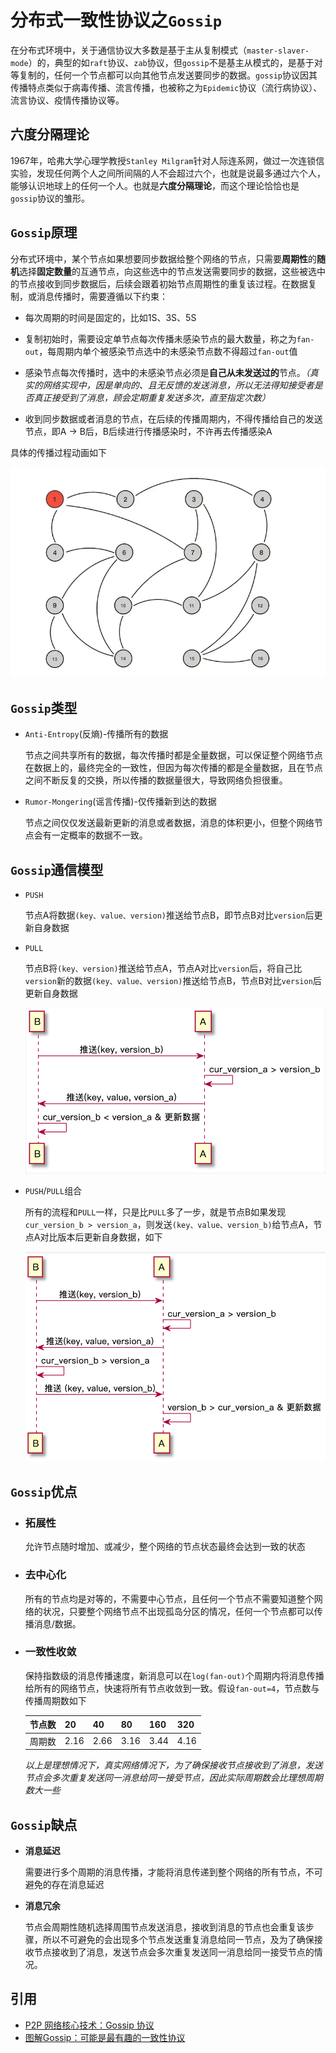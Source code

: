# 分布式一致性协议之`Gossip`

在分布式环境中，关于通信协议大多数是基于主从复制模式（`master-slaver-mode`）的，典型的如`raft`协议、`zab`协议，但`gossip`不是基主从模式的，是基于对等复制的，任何一个节点都可以向其他节点发送要同步的数据。`gossip`协议因其传播特点类似于病毒传播、流言传播，也被称之为`Epidemic`协议（流行病协议）、流言协议、疫情传播协议等。

## 六度分隔理论
1967年，哈弗大学心理学教授`Stanley Milgram`针对人际连系网，做过一次连锁信实验，发现任何两个人之间所间隔的人不会超过六个，也就是说最多通过六个人，能够认识地球上的任何一个人。也就是**六度分隔理论**，而这个理论恰恰也是`gossip`协议的雏形。

## `Gossip`原理
分布式环境中，某个节点如果想要同步数据给整个网络的节点，只需要**周期性**的**随机**选择**固定数量**的互通节点，向这些选中的节点发送需要同步的数据，这些被选中的节点接收到同步数据后，后续会跟着初始节点周期性的重复该过程。在数据复制，或消息传播时，需要遵循以下约束：

+ 每次周期的时间是固定的，比如1S、3S、5S

+ 复制初始时，需要设定单节点每次传播未感染节点的最大数量，称之为`fan-out`，每周期内单个被感染节点选中的未感染节点数不得超过`fan-out`值

+ 感染节点每次传播时，选中的未感染节点必须是**自己从未发送过的**节点。*（真实的网络实现中，因是单向的、且无反馈的发送消息，所以无法得知接受者是否真正接受到了消息，顾会定期重复发送多次，直至指定次数）*

+ 收到同步数据或者消息的节点，在后续的传播周期内，不得传播给自己的发送节点，即A -> B后，B后续进行传播感染时，不许再去传播感染A

具体的传播过程动画如下

![gossip传播过程](./gossip传播过程.webp)

## `Gossip`类型

+ `Anti-Entropy`(反熵)-传播所有的数据

    节点之间共享所有的数据，每次传播时都是全量数据，可以保证整个网络节点在数据上的，最终完全的一致性，但因为每次传播的都是全量数据，且在节点之间不断反复的交换，所以传播的数据量很大，导致网络负担很重。

+ `Rumor-Mongering`(谣言传播)-仅传播新到达的数据

    节点之间仅仅发送最新更新的消息或者数据，消息的体积更小，但整个网络节点会有一定概率的数据不一致。

## `Gossip`通信模型

+ `PUSH`
    
    节点A将数据`(key、value、version)`推送给节点B，即节点B对比`version`后更新自身数据

+ `PULL`

    节点B将`(key、version)`推送给节点A，节点A对比`version`后，将自己比`version`新的数据`(key、value、version)`推送给节点B，节点B对比`version`后更新自身数据

    ![pull过程](./pull过程.jpg)

+ `PUSH`/`PULL`组合

    所有的流程和`PULL`一样，只是比`PULL`多了一步，就是节点B如果发现`cur_version_b > version_a`，则发送`(key、value、version_b)`给节点A，节点A对比版本后更新自身数据，如下

    ![push_pull过程](./push_pull过程.jpg)

## `Gossip`优点

+ ### 拓展性

    允许节点随时增加、或减少，整个网络的节点状态最终会达到一致的状态

+ ### 去中心化

    所有的节点均是对等的，不需要中心节点，且任何一个节点不需要知道整个网络的状况，只要整个网络节点不出现孤岛分区的情况，任何一个节点都可以传播消息/数据。

+ ### 一致性收敛

    保持指数级的消息传播速度，新消息可以在`log(fan-out)`个周期内将消息传播给所有的网络节点，快速将所有节点收敛到一致。假设`fan-out=4`，节点数与传播周期数如下

    |节点数|20|40|80|160|320|
    |----|----|----|----|----|----|
    |周期数|2.16|2.66|3.16|3.44|4.16|

    *以上是理想情况下，真实网络情况下，为了确保接收节点接收到了消息，发送节点会多次重复发送同一消息给同一接受节点，因此实际周期数会比理想周期数大一些*

## `Gossip`缺点

+ **消息延迟**

    需要进行多个周期的消息传播，才能将消息传递到整个网络的所有节点，不可避免的存在消息延迟

+ **消息冗余**

    节点会周期性随机选择周围节点发送消息，接收到消息的节点也会重复该步骤，所以不可避免的会出现多个节点发送重复消息给同一节点，及为了确保接收节点接收到了消息，发送节点会多次重复发送同一消息给同一接受节点的情况。

## 引用

+ [P2P 网络核心技术：Gossip 协议](https://www.jianshu.com/p/8279d6fd65bb)
+ [图解Gossip：可能是最有趣的一致性协议](https://www.jianshu.com/p/54eab117e6ae)